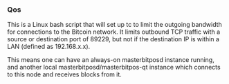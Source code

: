 ### Qos ###

This is a Linux bash script that will set up tc to limit the outgoing bandwidth for connections to the Bitcoin network. It limits outbound TCP traffic with a source or destination port of 89229, but not if the destination IP is within a LAN (defined as 192.168.x.x).

This means one can have an always-on masterbitposd instance running, and another local masterbitposd/masterbitpos-qt instance which connects to this node and receives blocks from it.
